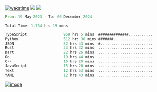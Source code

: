 [![wakatime](https://wakatime.com/badge/user/00eead22-fb14-4dd0-ab8a-3625cafbd50d.svg)](https://wakatime.com/@00eead22-fb14-4dd0-ab8a-3625cafbd50d)
![](https://komarev.com/ghpvc/?username=flatypus)
![](https://pixel.flatypus.me/flatypus?type=tracker)
<!--START_SECTION:waka-->

```rust
From: 19 May 2023 - To: 06 December 2024

Total Time: 1,734 hrs 19 mins

TypeScript                 958 hrs 5 mins  ##############...........   55.00 %
Python                     512 hrs 38 mins #######..................   29.43 %
JSON                       52 hrs 43 mins  #........................   03.03 %
Rust                       33 hrs 32 mins  .........................   01.93 %
Dart                       22 hrs 26 mins  .........................   01.29 %
Go                         19 hrs 44 mins  .........................   01.13 %
C++                        16 hrs 20 mins  .........................   00.94 %
JavaScript                 15 hrs 26 mins  .........................   00.89 %
Text                       12 hrs 53 mins  .........................   00.74 %
YAML                       12 hrs 43 mins  .........................   00.73 %
```

<!--END_SECTION:waka-->
[<img alt="image" src="https://github.com/flatypus/flatypus/assets/68029599/0a302dc1-501c-43a0-ae8d-37ec4817f3bd">](https://flatypus.me)

